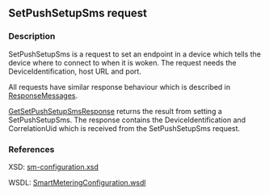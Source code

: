 ## SetPushSetupSms request

### Description
SetPushSetupSms is a request to set an endpoint in a device which tells the device where to connect to when it is woken.
The request needs the DeviceIdentification, host URL and port.

All requests have similar response behaviour which is described in [ResponseMessages](./ResponseMessages.md).

[GetSetPushSetupSmsResponse](GetSetPushSetupSmsResponse.md) returns the result from setting a SetPushSetupSms. The response contains the DeviceIdentification and CorrelationUid which is received from the SetPushSetupSms request.

### References

XSD: [sm-configuration.xsd](https://github.com/OSGP/open-smart-grid-platform/blob/development/osgp/shared/osgp-ws-smartmetering/src/main/resources/schemas/sm-configuration.xsd)

WSDL: [SmartMeteringConfiguration.wsdl](https://github.com/OSGP/open-smart-grid-platform/blob/development/osgp/shared/osgp-ws-smartmetering/src/main/resources/SmartMeteringConfiguration.wsdl)

